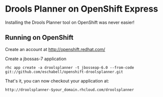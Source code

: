 Drools Planner on OpenShift Express
===================================
Installing the Drools Planner tool on OpenShift was never easier!

Running on OpenShift
--------------------

Create an account at http://openshift.redhat.com/

Create a jbossas-7 application

    rhc app create -a droolsplanner -t jbosseap-6.0 --from-code git://github.com/eschabell/openshift-droolsplanner.git
    
That's it, you can now checkout your application at:

    http://droolsplanner-$your_domain.rhcloud.com/droolsplanner

